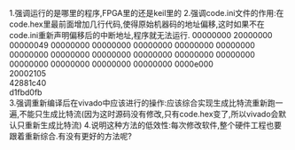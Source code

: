 1.强调运行的是哪里的程序,FPGA里的还是keil里的
2.强调code.ini文件的作用:在code.hex里最前面增加几行代码,使得原始机器码的地址偏移,这时如果不在code.ini重新声明偏移后的中断地址,程序就无法运行.
00000000
20000000
00000049
00000000
00000000
00000000
00000000
00000000
00000000
00000000
00000000
00000000
00000000
00000000
00000000
00000000
00000000
00000000
0000e000  
20002105   
42881c40  
d1fbd0fb    
3.强调重新编译后在vivado中应该进行的操作:应该综合实现生成比特流重新跑一遍,不能只生成比特流(因为这时源码没有修改,只有code.hex变了,所以vivado会默认只重新生成比特流)
4.说明这种方法的低效性:每次修改软件,整个硬件工程也要跟着重新综合.有没有更好的方法呢?